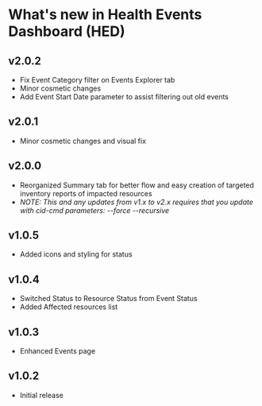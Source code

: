 # What's new in Health Events Dashboard (HED)
## v2.0.2
* Fix Event Category filter on Events Explorer tab
* Minor cosmetic changes
* Add Event Start Date parameter to assist filtering out old events

## v2.0.1
* Minor cosmetic changes and visual fix

## v2.0.0
* Reorganized Summary tab for better flow and easy creation of targeted inventory reports of impacted resources
* _NOTE: This and any updates from v1.x to v2.x requires that you update with cid-cmd parameters: --force --recursive_

## v1.0.5
* Added icons and styling for status

## v1.0.4
* Switched Status to Resource Status from Event Status
* Added Affected resources list

## v1.0.3
* Enhanced Events page

## v1.0.2
* Initial release
